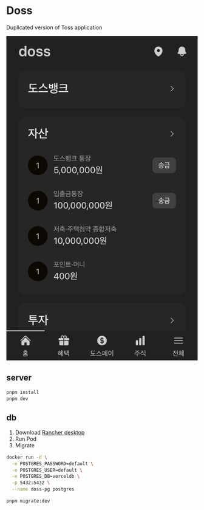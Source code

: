# Doss

Duplicated version of Toss application

![demo](./public/demo.jpg)

## server

```bash
pnpm install
pnpm dev
```

## db

1. Download [Rancher desktop](https://rancherdesktop.io/)
2. Run Pod
3. Migrate

```bash
docker run -d \
  -e POSTGRES_PASSWORD=default \
  -e POSTGRES_USER=default \
  -e POSTGRES_DB=verceldb \
  -p 5432:5432 \
  --name doss-pg postgres
```

```bash
pnpm migrate:dev
```

